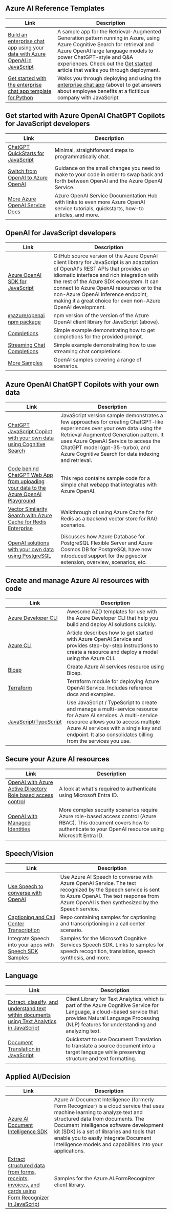 ## Azure AI Reference Templates

|Link|Description|
|---|---|
|[Build an enterprise chat app using your data with Azure OpenAI in JavaScript](https://github.com/Azure-Samples/azure-search-openai-javascript)|A sample app for the Retrieval-Augmented Generation pattern running in Azure, using Azure Cognitive Search for retrieval and Azure OpenAI large language models to power ChatGPT-style and Q&A experiences. Check out the [Get started](/azure/developer/javascript/get-started-app-chat-template) article that walks you through deployment.|
|[Get started with the enterprise chat app template for Python](/azure/developer/javascript/get-started-app-chat-template)|Walks you through deploying and using the [enterprise chat app](https://github.com/Azure-Samples/azure-search-openai-javascript) (above) to get answers about employee benefits at a fictitious company with JavaScript.|

## Get started with Azure OpenAI ChatGPT Copilots for JavaScript developers

|Link|Description|
|---|---|
|[ChatGPT QuickStarts for JavaScript](/azure/cognitive-services/openai/chatgpt-quickstart?pivots=programming-language-javascript&tabs=command-line)|Minimal, straightforward steps to programmatically chat.|
|[Switch from OpenAI to Azure OpenAI](https://aka.ms/azai/oai-to-aoai)|Guidance on the small changes you need to make to your code in order to swap back and forth between OpenAI and the Azure OpenAI Service.|
|[More Azure OpenAI Service Docs](/azure/cognitive-services/openai/)|Azure OpenAI Service Documentation Hub with links to even more Azure OpenAI service tutorials, quickstarts, how-to articles, and more.|

## OpenAI for JavaScript developers

|Link|Description|
|---|---|
|[Azure OpenAI SDK for JavaScript](https://aka.ms/oai/js/sdk)|GitHub source version of the Azure OpenAI client library for JavaScript is an adaptation of OpenAI's REST APIs that provides an idiomatic interface and rich integration with the rest of the Azure SDK ecosystem. It can connect to Azure OpenAI resources or to the non-Azure OpenAI inference endpoint, making it a great choice for even non-Azure OpenAI development.|
|[@azure/openai npm package](https://aka.ms/oai/js/npm)|npm version of the version of the Azure OpenAI client library for JavaScript (above).|
|[Completions](https://github.com/Azure/azure-sdk-for-js/blob/main/sdk/openai/openai/samples/v1-beta/javascript/completions.js)|Simple example demonstrating how to get completions for the provided prompt.|
|[Streaming Chat Completions](https://github.com/Azure/azure-sdk-for-js/blob/main/sdk/openai/openai/samples/v1-beta/javascript/chatCompletions.js)|Simple example demonstrating how to use  streaming chat completions.|
|[More Samples](https://aka.ms/oai/js/samples)|OpenAI samples covering a range of scenarios.|

## Azure OpenAI ChatGPT Copilots with your own data

|Link|Description|
|---|---|
|[ChatGPT JavaScript Copilot with your own data using Cognitive Search](https://github.com/Azure-Samples/azure-search-openai-javascript)|JavaScript version sample demonstrates a few approaches for creating ChatGPT-like experiences over your own data using the Retrieval Augmented Generation pattern. It uses Azure OpenAI Service to access the ChatGPT model (gpt-35-turbo), and Azure Cognitive Search for data indexing and retrieval.|
|[Code behind ChatGPT Web App from uploading your data to the Azure OpenAI Playground](https://aka.ms/azai/chat-from-aoai)|This repo contains sample code for a simple chat webapp that integrates with Azure OpenAI.|
|[Vector Similarity Search with Azure Cache for Redis Enterprise](https://techcommunity.microsoft.com/t5/azure-developer-community-blog/vector-similarity-search-with-azure-cache-for-redis-enterprise/ba-p/3822059)|Walkthrough of using Azure Cache for Redis as a backend vector store for RAG scenarios.|
|[OpenAI solutions with your own data using PostgreSQL](https://techcommunity.microsoft.com/t5/azure-database-for-postgresql/unlocking-the-power-of-open-ai-and-pgvector-with-azure/ba-p/3828539)|Discusses how Azure Database for PostgreSQL Flexible Server and Azure Cosmos DB for PostgreSQL have now introduced support for the pgvector extension, overview, scenarios, etc.|

## Create and manage Azure AI resources with code

|Link|Description|
|---|---|
|[Azure Developer CLI](https://azure.github.io/awesome-azd/?tags=ai)|Awesome AZD templates for use with the Azure Developer CLI that help you build and deploy AI solutions quickly.|
|[Azure CLI](/azure/ai-services/openai/how-to/create-resource?pivots=cli)|Article describes how to get started with Azure OpenAI Service and provides step-by-step instructions to create a resource and deploy a model using the Azure CLI.|
|[Bicep](/azure/cognitive-services/create-account-bicep?tabs=CLI)|Create Azure AI services resource using Bicep.|
|[Terraform](https://registry.terraform.io/modules/Azure/openai/azurerm/latest)|Terraform module for deploying Azure OpenAI Service. Includes reference docs and examples.|
|[JavaScript/TypeScript](/azure/cognitive-services/cognitive-services-apis-create-account-client-library?pivots=programming-language-javascript)|Use JavaScript / TypeScript to create and manage a multi-service resource for Azure AI services. A multi-service resource allows you to access multiple Azure AI services with a single key and endpoint. It also consolidates billing from the services you use.|

## Secure your Azure AI resources

|Link|Description|
|---|---|
|[OpenAI with Azure Active Directory Role based access control](/azure/cognitive-services/authentication?tabs=powershell#authenticate-with-azure-active-directory)|A look at what's required to authenticate using Microsoft Entra ID.|
|[OpenAI with Managed Identities](/azure/cognitive-services/openai/how-to/managed-identity)|More complex security scenarios require Azure role-based access control (Azure RBAC). This document covers how to authenticate to your OpenAI resource using Microsoft Entra ID.|

## Speech/Vision

|Link|Description|
|---|---|
|[Use Speech to converse with OpenAI](/azure/cognitive-services/speech-service/openai-speech?tabs=windows)|Use Azure AI Speech to converse with Azure OpenAI Service. The text recognized by the Speech service is sent to Azure OpenAI. The text response from Azure OpenAI is then synthesized by the Speech service.|
|[Captioning and Call Center Transcription](https://github.com/Azure-Samples/cognitive-services-speech-sdk/tree/master/scenarios)|Repo containing samples for captioning and transcriptioning in a call center scenario.|
|Integrate Speech into your apps with [Speech SDK Samples](/samples/azure-samples/cognitive-services-speech-sdk/sample-repository-for-the-microsoft-cognitive-services-speech-sdk/)|Samples for the Microsoft Cognitive Services Speech SDK. Links to samples for speech recognition, translation, speech synthesis, and more.|

## Language

|Link|Description|
|---|---|
|[Extract, classify, and understand text within documents using Text Analytics in JavaScript](/javascript/api/overview/azure/ai-text-analytics-readme?view=azure-node-latest&preserve-view=true)|Client Library for Text Analytics, which is part of the Azure Cognitive Service for Language, a cloud-based service that provides Natural Language Processing (NLP) features for understanding and analyzing text.|
|[Document Translation in JavaScript](/azure/ai-services/translator/document-translation/quickstarts/document-translation-rest-api?pivots=programming-language-javascript)|Quickstart to use Document Translation to translate a source document into a target language while preserving structure and text formatting.|

## Applied AI/Decision

|Link|Description|
|---|---|
|[Azure AI Document Intelligence SDK](/azure/applied-ai-services/form-recognizer/sdk-preview)|Azure AI Document Intelligence (formerly Form Recognizer) is a cloud service that uses machine learning to analyze text and structured data from documents. The Document Intelligence software development kit (SDK) is a set of libraries and tools that enable you to easily integrate Document Intelligence models and capabilities into your applications.|
|[Extract structured data from forms, receipts, invoices, and cards using Form Recognizer in JavaScript](https://github.com/Azure/azure-sdk-for-js/blob/main/sdk/formrecognizer/ai-form-recognizer/samples/v4/javascript/README.md#azure-form-recognizer-client-library-samples-for-javascript)|Samples for the Azure.AI.FormRecognizer client library.|

